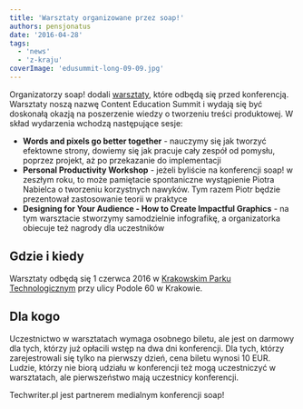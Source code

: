 ```yaml
---
title: 'Warsztaty organizowane przez soap!'
authors: pensjonatus
date: '2016-04-28'
tags:
  - 'news'
  - 'z-kraju'
coverImage: 'edusummit-long-09-09.jpg'
---
```


Organizatorzy soap! dodali [warsztaty](http://soapconf.com/edu-summit/), które
odbędą się przed konferencją. Warsztaty noszą nazwę Content Education Summit i
wydają się być doskonałą okazją na poszerzenie wiedzy o tworzeniu treści
produktowej. W skład wydarzenia wchodzą następujące sesje:

<!--truncate-->

- **Words and pixels go better together** - nauczymy się jak tworzyć efektowne
  strony, dowiemy się jak pracuje cały zespół od pomysłu, poprzez projekt, aż po
  przekazanie do implementacji
- **Personal Productivity Workshop** - jeżeli byliście na konferencji soap! w
  zeszłym roku, to może pamiętacie spontaniczne wystąpienie Piotra Nabielca o
  tworzeniu korzystnych nawyków. Tym razem Piotr będzie prezentował zastosowanie
  teorii w praktyce
- **Designing for Your Audience - How to Create Impactful Graphics** - na tym
  warsztacie stworzymy samodzielnie infografikę, a organizatorka obiecuje też
  nagrody dla uczestników

## Gdzie i kiedy

Warsztaty odbędą się 1 czerwca 2016 w
[Krakowskim Parku Technologicznym](http://www.kpt.krakow.pl/) przy ulicy Podole
60 w Krakowie.

## Dla kogo

Uczestnictwo w warsztatach wymaga osobnego biletu, ale jest on darmowy dla tych,
którzy już opłacili wstęp na dwa dni konferencji. Dla tych, którzy
zarejestrowali się tylko na pierwszy dzień, cena biletu wynosi 10 EUR. Ludzie,
którzy nie biorą udziału w konferencji też mogą uczestniczyć w warsztatach, ale
pierwszeństwo mają uczestnicy konferencji.

Techwriter.pl jest partnerem medialnym konferencji soap!
